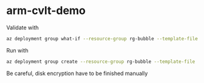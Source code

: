 # arm-cvlt-demo

Validate with

```bash
az deployment group what-if --resource-group rg-bubble --template-file  azure-template.json
```

Run with

```bash
az deployment group create --resource-group rg-bubble --template-file  azure-template.json
```

Be careful, disk encryption have to be finished manually